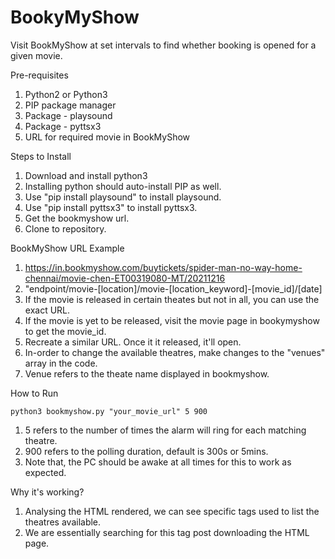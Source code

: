 # BookyMyShow
Visit BookMyShow at set intervals to find whether booking is opened for a given movie.

Pre-requisites
1. Python2 or Python3
2. PIP package manager
3. Package - playsound
4. Package - pyttsx3
5. URL for required movie in BookMyShow

Steps to Install
1. Download and install python3
2. Installing python should auto-install PIP as well.
3. Use "pip install playsound" to install playsound.
4. Use "pip install pyttsx3" to install pyttsx3.
5. Get the bookmyshow url.
6. Clone to repository.

BookMyShow URL Example
1. https://in.bookmyshow.com/buytickets/spider-man-no-way-home-chennai/movie-chen-ET00319080-MT/20211216
2. "endpoint/movie-[location]/movie-[location_keyword]-[movie_id]/[date]
3. If the movie is released in certain theates but not in all, you can use the exact URL.
4. If the movie is yet to be released, visit the movie page in bookymyshow to get the movie_id.
5. Recreate a similar URL. Once it it released, it'll open.
6. In-order to change the available theatres, make changes to the "venues" array in the code.
7. Venue refers to the theate name displayed in bookmyshow.
 
How to Run
```
python3 bookmyshow.py "your_movie_url" 5 900
```

1. 5 refers to the number of times the alarm will ring for each matching theatre.
2. 900 refers to the polling duration, default is 300s or 5mins.
3. Note that, the PC should be awake at all times for this to work as expected.

Why it's working?
1. Analysing the HTML rendered, we can see specific tags used to list the theatres available.
2. We are essentially searching for this tag post downloading the HTML page.
